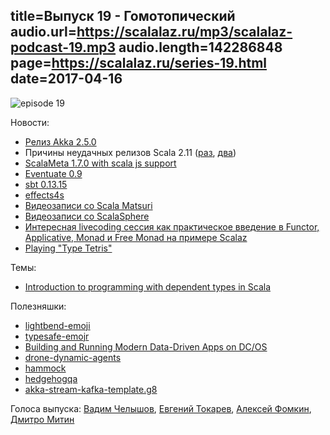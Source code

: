 title=Выпуск 19 - Гомотопический
audio.url=https://scalalaz.ru/mp3/scalalaz-podcast-19.mp3
audio.length=142286848
page=https://scalalaz.ru/series-19.html
date=2017-04-16
----
![episode 19](https://scalalaz.ru/img/episode19.png)

Новости:

- [Релиз Akka 2.5.0](http://akka.io/news/2017/04/13/akka-2.5.0-released.html)
- Причины неудачных релизов Scala 2.11 ([раз](https://github.com/scala/scala/pull/5730), [два](https://github.com/scala/scala/pull/5846))
- [ScalaMeta 1.7.0 with scala js support](https://github.com/scalameta/scalameta/blob/master/changelog/1.7.0.md)
- [Eventuate 0.9](https://github.com/RBMHTechnology/eventuate/releases/tag/v-0.9)
- [sbt 0.13.15](http://developer.lightbend.com/blog/2017-04-10-sbt-01315-JDK9-support-and-offline-installation/)
- [effects4s](https://github.com/effects4s/effects4s)
- [Видеозаписи со Scala Matsuri](https://www.youtube.com/channel/UC6DFHglgVXQUVDbUmQHtxDQ)
- [Видеозаписи со ScalaSphere](https://www.youtube.com/channel/UCsLrgs0Sx_baN0SP8hCn7KA/feed)
- [Интересная livecoding сессия как практическое введение в Functor, Applicative, Monad и Free Monad на примере Scalaz](https://www.youtube.com/watch?v=y4w92G8eZPI)
- [Playing "Type Tetris"](http://underscore.io/blog/posts/2017/04/11/type-tetris.html)

Темы:

- [Introduction to programming with dependent types in Scala](https://stepik.org/2294)

Полезняшки:

- [lightbend-emoji](https://github.com/typesafehub/lightbend-emoji)
- [typesafe-emojr](https://github.com/typesafehub/typesafe-emojr)
- [Building and Running Modern Data-Driven Apps on DC/OS](https://mesosphere.com/resources/building-running-modern-data-driven-apps/)
- [drone-dynamic-agents](https://github.com/fommil/drone-dynamic-agents)
- [hammock](http://pepegar.com/hammock)
- [hedgehogqa](https://github.com/hedgehogqa)
- [akka-stream-kafka-template.g8](https://github.com/ScalaWilliam/akka-stream-kafka-template.g8)

Голоса выпуска: [Вадим Челышов](http://github.com/dos65), [Евгений Токарев](http://github.com/strobe), [Алексей Фомкин](http://github.com/fomkin/korolev), [Дмитро Митин](https://github.com/DmytroMitin)
